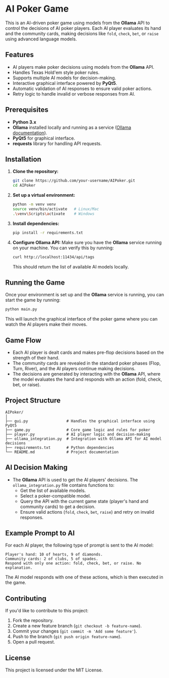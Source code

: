 # AI Poker Game

This is an AI-driven poker game using models from the **Ollama** API to control the decisions of AI poker players. Each AI player evaluates its hand and the community cards, making decisions like `fold`, `check`, `bet`, or `raise` using advanced language models.

## Features
- AI players make poker decisions using models from the **Ollama** API.
- Handles Texas Hold'em style poker rules.
- Supports multiple AI models for decision-making.
- Interactive graphical interface powered by **PyQt5**.
- Automatic validation of AI responses to ensure valid poker actions.
- Retry logic to handle invalid or verbose responses from AI.

## Prerequisites
- **Python 3.x**
- **Ollama** installed locally and running as a service ([Ollama documentation](https://ollama.com/)).
- **PyQt5** for graphical interface.
- **requests** library for handling API requests.

## Installation

1. **Clone the repository:**
    ```bash
    git clone https://github.com/your-username/AIPoker.git
    cd AIPoker
    ```

2. **Set up a virtual environment:**
    ```bash
    python -m venv venv
    source venv/bin/activate   # Linux/Mac
    .\venv\Scripts\activate    # Windows
    ```

3. **Install dependencies:**
    ```bash
    pip install -r requirements.txt
    ```

4. **Configure Ollama API:**
   Make sure you have the **Ollama** service running on your machine. You can verify this by running:
   ```bash
   curl http://localhost:11434/api/tags
   ```

   This should return the list of available AI models locally.

## Running the Game

Once your environment is set up and the **Ollama** service is running, you can start the game by running:

```bash
python main.py
```

This will launch the graphical interface of the poker game where you can watch the AI players make their moves.

## Game Flow

- Each AI player is dealt cards and makes pre-flop decisions based on the strength of their hand.
- The community cards are revealed in the standard poker phases (Flop, Turn, River), and the AI players continue making decisions.
- The decisions are generated by interacting with the **Ollama** API, where the model evaluates the hand and responds with an action (fold, check, bet, or raise).

## Project Structure

```
AIPoker/
│
├── gui.py                 # Handles the graphical interface using PyQt5
├── game.py                # Core game logic and rules for poker
├── player.py              # AI player logic and decision-making
├── ollama_integration.py  # Integration with Ollama API for AI model decisions
├── requirements.txt       # Python dependencies
└── README.md              # Project documentation
```

## AI Decision Making

- The **Ollama** API is used to get the AI players' decisions. The `ollama_integration.py` file contains functions to:
  - Get the list of available models.
  - Select a poker-compatible model.
  - Query the API with the current game state (player's hand and community cards) to get a decision.
  - Ensure valid actions (`fold`, `check`, `bet`, `raise`) and retry on invalid responses.

## Example Prompt to AI

For each AI player, the following type of prompt is sent to the AI model:

```
Player's hand: 10 of hearts, 9 of diamonds. 
Community cards: 2 of clubs, 5 of spades.
Respond with only one action: fold, check, bet, or raise. No explanation.
```

The AI model responds with one of these actions, which is then executed in the game.

## Contributing

If you'd like to contribute to this project:
1. Fork the repository.
2. Create a new feature branch (`git checkout -b feature-name`).
3. Commit your changes (`git commit -m 'Add some feature'`).
4. Push to the branch (`git push origin feature-name`).
5. Open a pull request.

## License

This project is licensed under the MIT License.